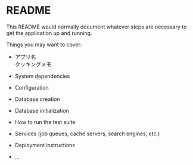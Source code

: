 # README

This README would normally document whatever steps are necessary to get the
application up and running.

Things you may want to cover:

* アプリ名  
  クッキングメモ

* System dependencies

* Configuration

* Database creation

* Database initialization

* How to run the test suite

* Services (job queues, cache servers, search engines, etc.)

* Deployment instructions

* ...
